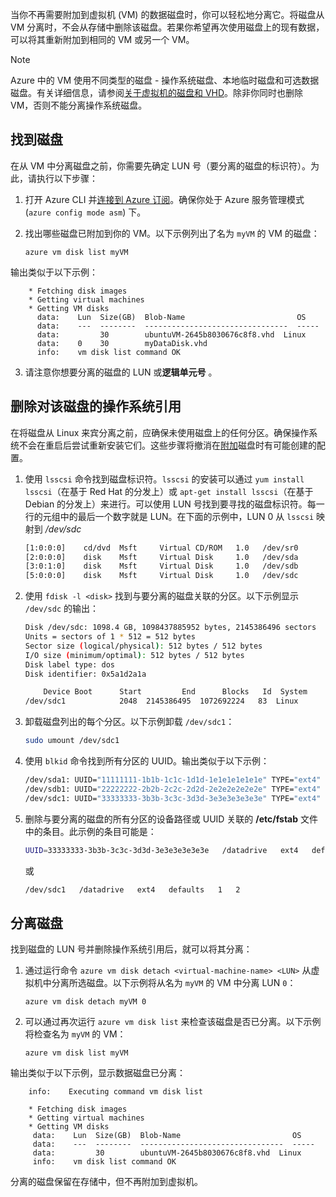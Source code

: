 <!-- need to be verified -->

当你不再需要附加到虚拟机 (VM) 的数据磁盘时，你可以轻松地分离它。将磁盘从 VM 分离时，不会从存储中删除该磁盘。若果你希望再次使用磁盘上的现有数据，可以将其重新附加到相同的 VM 或另一个 VM。

> [!NOTE]
Azure 中的 VM 使用不同类型的磁盘 - 操作系统磁盘、本地临时磁盘和可选数据磁盘。有关详细信息，请参阅[关于虚拟机的磁盘和 VHD](../articles/virtual-machines/virtual-machines-linux-about-disks-vhds.md)。除非你同时也删除 VM，否则不能分离操作系统磁盘。

## 找到磁盘
在从 VM 中分离磁盘之前，你需要先确定 LUN 号（要分离的磁盘的标识符）。为此，请执行以下步骤：

1. 打开 Azure CLI 并[连接到 Azure 订阅](../articles/xplat-cli-connect.md)。确保你处于 Azure 服务管理模式 (`azure config mode asm`) 下。
2. 找出哪些磁盘已附加到你的 VM。以下示例列出了名为 `myVM` 的 VM 的磁盘：

    ```azurecli
    azure vm disk list myVM
    ```

输出类似于以下示例：

```azurecli
    * Fetching disk images
    * Getting virtual machines
    * Getting VM disks
      data:    Lun  Size(GB)  Blob-Name                         OS
      data:    ---  --------  --------------------------------  -----
      data:         30        ubuntuVM-2645b8030676c8f8.vhd  Linux
      data:    0    30        myDataDisk.vhd
      info:    vm disk list command OK
```

3. 请注意你想要分离的磁盘的 LUN 或**逻辑单元号** 。

## 删除对该磁盘的操作系统引用
在将磁盘从 Linux 来宾分离之前，应确保未使用磁盘上的任何分区。确保操作系统不会在重启后尝试重新安装它们。这些步骤将撤消在[附加](../articles/virtual-machines/virtual-machines-linux-classic-attach-disk.md)磁盘时有可能创建的配置。

1. 使用 `lsscsi` 命令找到磁盘标识符。`lsscsi` 的安装可以通过 `yum install lsscsi`（在基于 Red Hat 的分发上）或 `apt-get install lsscsi`（在基于 Debian 的分发上）来进行。可以使用 LUN 号找到要寻找的磁盘标识符。每一行的元组中的最后一个数字就是 LUN。在下面的示例中，LUN 0 从 `lsscsi` 映射到 */dev/sdc* 

    ```bash
    [1:0:0:0]    cd/dvd  Msft     Virtual CD/ROM   1.0   /dev/sr0
    [2:0:0:0]    disk    Msft     Virtual Disk     1.0   /dev/sda
    [3:0:1:0]    disk    Msft     Virtual Disk     1.0   /dev/sdb
    [5:0:0:0]    disk    Msft     Virtual Disk     1.0   /dev/sdc
    ```

2. 使用 `fdisk -l <disk>` 找到与要分离的磁盘关联的分区。以下示例显示 `/dev/sdc` 的输出：

    ```bash
    Disk /dev/sdc: 1098.4 GB, 1098437885952 bytes, 2145386496 sectors
    Units = sectors of 1 * 512 = 512 bytes
    Sector size (logical/physical): 512 bytes / 512 bytes
    I/O size (minimum/optimal): 512 bytes / 512 bytes
    Disk label type: dos
    Disk identifier: 0x5a1d2a1a

        Device Boot      Start         End      Blocks   Id  System
    /dev/sdc1            2048  2145386495  1072692224   83  Linux
    ```

3. 卸载磁盘列出的每个分区。以下示例卸载 `/dev/sdc1`：

    ```bash
    sudo umount /dev/sdc1
    ```

4. 使用 `blkid` 命令找到所有分区的 UUID。输出类似于以下示例：

    ```bash
    /dev/sda1: UUID="11111111-1b1b-1c1c-1d1d-1e1e1e1e1e1e" TYPE="ext4"
    /dev/sdb1: UUID="22222222-2b2b-2c2c-2d2d-2e2e2e2e2e2e" TYPE="ext4"
    /dev/sdc1: UUID="33333333-3b3b-3c3c-3d3d-3e3e3e3e3e3e" TYPE="ext4"
    ```

5. 删除与要分离的磁盘的所有分区的设备路径或 UUID 关联的 **/etc/fstab** 文件中的条目。此示例的条目可能是：

    ```sh
    UUID=33333333-3b3b-3c3c-3d3d-3e3e3e3e3e3e   /datadrive   ext4   defaults   1   2
    ```

    或

    ```sh
    /dev/sdc1   /datadrive   ext4   defaults   1   2
    ```

## 分离磁盘
找到磁盘的 LUN 号并删除操作系统引用后，就可以将其分离：

1. 通过运行命令 `azure vm disk detach
    <virtual-machine-name> <LUN>` 从虚拟机中分离所选磁盘。以下示例将从名为 `myVM` 的 VM 中分离 LUN `0`：

    ```azurecli
    azure vm disk detach myVM 0
    ```

2. 可以通过再次运行 `azure vm disk list` 来检查该磁盘是否已分离。以下示例将检查名为 `myVM` 的 VM：

    ```azurecli
    azure vm disk list myVM
    ```

输出类似于以下示例，显示数据磁盘已分离：

```azurecli
    info:    Executing command vm disk list

    * Fetching disk images
    * Getting virtual machines
    * Getting VM disks
     data:    Lun  Size(GB)  Blob-Name                         OS
     data:    ---  --------  --------------------------------  -----
     data:         30        ubuntuVM-2645b8030676c8f8.vhd  Linux
     info:    vm disk list command OK
```

分离的磁盘保留在存储中，但不再附加到虚拟机。

<!---HONumber=Mooncake_1212_2016-->